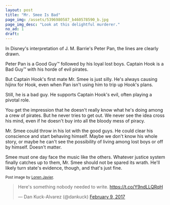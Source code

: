 ```yaml
---
layout: post
title: "Mr. Smee Is Bad"
page_img: /assets/5396980587_b460578590_b.jpg
page_img_desc: "Look at this delightful murderer."
no_ad: 1
draft: 
---
```


In Disney's interpretation of J. M. Barrie's Peter Pan, the lines are clearly drawn.

Peter Pan is a Good Guy™ followed by his loyal lost boys. Captain Hook is a Bad Guy™ with his horde of evil pirates.

But Captain Hook's first mate Mr. Smee is just silly. He's always causing hijinx for Hook, even when Pan isn't using him to trip up Hook's plans.

Still, he is a bad guy. He supports Captain Hook's evil, often playing a pivotal role.

You get the impression that he doesn't really know what he's doing among a crew of pirates. But he never tries to get out. We never see the idea cross his mind, even if he doesn't buy into all the bloody mess of piracy.

Mr. Smee could throw in his lot with the good guys. He could clear his conscience and start behaving himself. Maybe we don't know his whole story, or maybe he can't see the possibility of living among lost boys or off by himself. Doesn't matter.

Smee must one day face the music like the others. Whatever justice system finally catches up to them, Mr. Smee should not be spared its wrath. He'll likely turn state's evidence, though, and that's just fine.

<small>Post image by <a href="https://www.flickr.com/photos/lorenjavier/5396980587">Loren Javier</a>.</small>

<blockquote class="twitter-tweet" data-lang="en"><p lang="en" dir="ltr">Here&#39;s something nobody needed to write. <a href="https://t.co/Y9ndLLQRqH">https://t.co/Y9ndLLQRqH</a></p>&mdash; Dan Kuck-Alvarez (@dankuck) <a href="https://twitter.com/dankuck/status/829814901279432713">February 9, 2017</a></blockquote>
<script async src="//platform.twitter.com/widgets.js" charset="utf-8"></script>